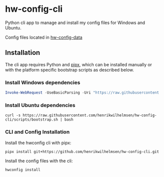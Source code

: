 # hw-config-cli

Python cli app to manage and install my config files for Windows and Ubuntu.

Config files located in [hw-config-data](https://github.com/henrikwilhelmsen/hw-config-data)

## Installation

The cli app requires Python and [pipx](https://pypa.github.io/pipx/), which can be installed manually or with the platform specific bootstrap scripts as described below.

### Install Windows dependencies

```PowerShell
Invoke-WebRequest -UseBasicParsing -Uri "https://raw.githubusercontent.com/henrikwilhelmsen/hw-config-cli/scripts/bootstrap.ps1" -OutFile "./bootstrap.ps1"; &"./bootstrap.ps1"
```

### Install Ubuntu dependencies

```shell
curl -s https://raw.githubusercontent.com/henrikwilhelmsen/hw-config-cli/scripts/bootstrap.sh | bash
```

### CLI and Config Installation

Install the hwconfig cli with pipx:

```shell
pipx install git+https://github.com/henrikwilhelmsen/hw-config-cli.git
```

Install the config files with the cli:

```shell
hwconfig install
```
